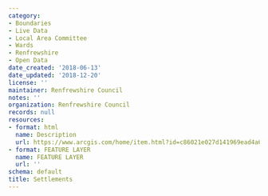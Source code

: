 ```yaml
---
category:
- Boundaries
- Live Data
- Local Area Committee
- Wards
- Renfrewshire
- Open Data
date_created: '2018-06-13'
date_updated: '2018-12-20'
license: ''
maintainer: Renfrewshire Council
notes: ''
organization: Renfrewshire Council
records: null
resources:
- format: html
  name: Description
  url: https://www.arcgis.com/home/item.html?id=c86021e027d141969ead4a69f3c569ff
- format: FEATURE LAYER
  name: FEATURE LAYER
  url: ''
schema: default
title: Settlements
---
```

